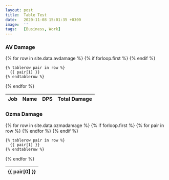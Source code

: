 ```yaml
---
layout: post
title:  Table Test
date:   2020-11-08 15:01:35 +0300
image:  ''
tags:   [Business, Work]
---
```

### AV Damage
<div class="table-container">
<table>
  {% for row in site.data.avdamage %}
    {% if forloop.first %}
   <thead>
   <!-- <tr>
      {% for pair in row %}
        <th class="text">{{ pair[0] }}</th>
      {% endfor %}
    </tr>
   -->
    <tr>
        <th class="text">Job</th>
        <th class="text">Name</th>
        <th class="text">DPS</th>
        <th class="text">Total Damage</th>
    </tr>
    </thead>
    {% endif %}

    {% tablerow pair in row %}
      {{ pair[1] }}
    {% endtablerow %}
  {% endfor %}
</table>
</div>


### Ozma Damage
<div class="table-container">
<table>
  {% for row in site.data.ozmadamage %}
    {% if forloop.first %}
   <thead>
    <tr>
      {% for pair in row %}
        <th class="text">{{ pair[0] }}</th>
      {% endfor %}
    </tr>
    </thead>
    {% endif %}

    {% tablerow pair in row %}
      {{ pair[1] }}
    {% endtablerow %}
  {% endfor %}
</table>
</div> 

